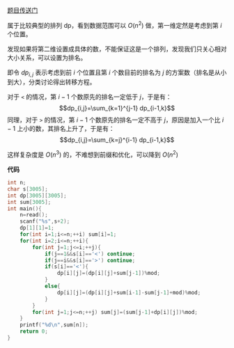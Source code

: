 [题目传送门](https://www.luogu.com.cn/problem/AT4541)

属于比较典型的排列 dp，看到数据范围可以 $O(n^2)$ 做，第一维定然是考虑到第 $i$ 个位置。

发现如果将第二维设置成具体的数，不能保证这是一个排列，发现我们只关心相对大小关系，可以设置为排名。

即令 $dp_{i,j}$ 表示考虑到前 $i$ 个位置且第 $i$ 个数目前的排名为 $j$ 的方案数（排名是从小到大），分类讨论得出转移方程。

对于 `<` 的情况，第 $i-1$ 个数原先的排名一定低于 $j$，于是有：
$$dp_{i,j}=\sum_{k=1}^{j-1} dp_{i-1,k}$$
同理，对于 `>` 的情况，第 $i-1$ 个数原先的排名一定不高于 $j$，原因是加入一个比 $i-1$ 上小的数，其排名上升了，于是有：
$$dp_{i,j}=\sum_{k=j}^{i-1} dp_{i-1,k}$$

这样复杂度是 $O(n^3)$ 的，不难想到前缀和优化，可以降到 $O(n^2)$

**代码**
```cpp
int n;
char s[3005];
int dp[3005][3005];
int sum[3005];
int main(){
    n=read();
    scanf("%s",s+2);
    dp[1][1]=1;
    for(int i=1;i<=n;++i) sum[i]=1;
    for(int i=2;i<=n;++i){
        for(int j=1;j<=i;++j){
            if(j==1&&s[i]=='<') continue;
            if(j==i&&s[i]=='>') continue;
            if(s[i]=='<'){
                dp[i][j]=(dp[i][j]+sum[j-1])%mod;
            }
            else{
                dp[i][j]=(dp[i][j]+sum[i-1]-sum[j-1]+mod)%mod;
            }
        }
        for(int j=1;j<=n;++j) sum[j]=(sum[j-1]+dp[i][j])%mod;
    }
    printf("%d\n",sum[n]);
    return 0;
}
```
